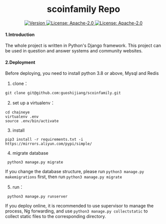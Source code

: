 <!--
parent:
  order: false
-->

<div align="center">
  <h1> scoinfamily Repo </h1>
</div>

<div align="center">
  <a href="https://github.com/SavourDao/hailstone/releases/latest">
    <img alt="Version" src="https://img.shields.io/github/tag/SavourDao/savour-core.svg" />
  </a>
  <a href="https://github.com/SavourDao/hailstone/blob/main/LICENSE">
    <img alt="License: Apache-2.0" src="https://img.shields.io/github/license/SavourDao/savour-core.svg" />
  </a>
   <a href="https://www.python.org/downloads/">
    <img alt="License: Apache-2.0" src="http://img.shields.io/badge/Python3.*-ff3366.svg"/>
  </a>
</div>


#### 1.Introduction

The whole project is written in Python's Django framework. This project can be used in question and answer systems and community websites.

#### 2.Deployment

Before deploying, you need to install python 3.8 or above, Mysql and Redis

1. clone：
```buildoutcfg
git clone git@github.com:guoshijiang/scoinfamily.git
```

2. set up a virtualenv：
```buildoutcfg
cd chaineye
virtualenv .env
source .env/bin/activate
```

3. install

```buildoutcfg
pip3 install -r requirements.txt -i https://mirrors.aliyun.com/pypi/simple/
```

4. migrate database
```buildoutcfg
 python3 manage.py migrate
```
If you change the database structure, please run `python3 manage.py makemigrations` first, then run `python3 manage.py migrate`

5. run：
```buildoutcfg
 python3 manage.py runserver
```

If you deploy online, it is recommended to use supervisor to manage the process, Ng forwarding, and use `python3 manage.py collectstatic` to collect static files to the corresponding directory.



